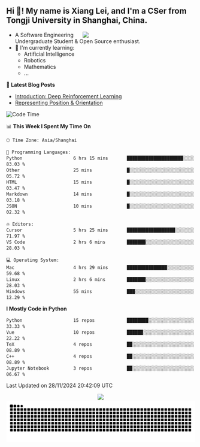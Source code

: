 <h2 align="left">Hi 👋! My name is Xiang Lei, and I'm a CSer from Tongji University in Shanghai, China.</h2>


<img align= "right" width= "300" src= "https://pa1.narvii.com/6580/8098c6e9207376889eeb0532d9f5a0723c4d73f5_hq.gif"/>

- A Software Engineering Undergraduate Student & Open Source enthusiast.
- 🌱 I'm currently learning:
  - Artificial Intelligence
  - Robotics
  - Mathematics
  - ...
 
**📝 Latest Blog Posts** 
- [Introduction: Deep Reinforcement Learning](https://lei00764.github.io/posts/2024-11-27-%E6%B7%B1%E5%BA%A6%E5%BC%BA%E5%8C%96%E5%AD%A6%E4%B9%A0%E5%85%A5%E9%97%A8%E4%BB%8B%E7%BB%8D/index.html)
- [Representing Position & Orientation](https://lei00764.github.io/posts/2024-10-24-%E6%9C%BA%E5%99%A8%E4%BA%BA%E5%AD%A6%E4%B8%AD%E7%9A%84%E5%A7%BF%E6%80%81%E7%9A%84%E8%A1%A8%E7%A4%BA%E6%96%B9%E6%B3%95/index.html)

<!--START_SECTION:waka-->
![Code Time](http://img.shields.io/badge/Code%20Time-645%20hrs%2059%20mins-blue)

📊 **This Week I Spent My Time On** 

```text
🕑︎ Time Zone: Asia/Shanghai

💬 Programming Languages: 
Python                   6 hrs 15 mins       █████████████████████░░░░   83.03 % 
Other                    25 mins             █░░░░░░░░░░░░░░░░░░░░░░░░   05.72 % 
HTML                     15 mins             █░░░░░░░░░░░░░░░░░░░░░░░░   03.47 % 
Markdown                 14 mins             █░░░░░░░░░░░░░░░░░░░░░░░░   03.18 % 
JSON                     10 mins             █░░░░░░░░░░░░░░░░░░░░░░░░   02.32 % 

🔥 Editors: 
Cursor                   5 hrs 25 mins       ██████████████████░░░░░░░   71.97 % 
VS Code                  2 hrs 6 mins        ███████░░░░░░░░░░░░░░░░░░   28.03 % 

💻 Operating System: 
Mac                      4 hrs 29 mins       ███████████████░░░░░░░░░░   59.68 % 
Linux                    2 hrs 6 mins        ███████░░░░░░░░░░░░░░░░░░   28.03 % 
Windows                  55 mins             ███░░░░░░░░░░░░░░░░░░░░░░   12.29 % 
```

**I Mostly Code in Python** 

```text
Python                   15 repos            ████████░░░░░░░░░░░░░░░░░   33.33 % 
Vue                      10 repos            ██████░░░░░░░░░░░░░░░░░░░   22.22 % 
TeX                      4 repos             ██░░░░░░░░░░░░░░░░░░░░░░░   08.89 % 
C++                      4 repos             ██░░░░░░░░░░░░░░░░░░░░░░░   08.89 % 
Jupyter Notebook         3 repos             ██░░░░░░░░░░░░░░░░░░░░░░░   06.67 % 
```




 Last Updated on 28/11/2024 20:42:09 UTC
<!--END_SECTION:waka-->




<div align="center">
  <img src="https://github-readme-stats.vercel.app/api?username=Lei00764&show_icons=true&theme=radical" />
 </div>

 <div align="center">

<picture>
  <source media="(prefers-color-scheme: dark)" srcset="https://raw.githubusercontent.com/Lei00764/Lei00764/output/github-contribution-grid-snake-dark.svg">
  <source media="(prefers-color-scheme: light)" srcset="https://raw.githubusercontent.com/Lei00764/Lei00764/output/github-contribution-grid-snake.svg">
  <img alt="github contribution grid snake animation" src="https://raw.githubusercontent.com/Lei00764/Lei00764/output/github-contribution-grid-snake.svg">
</picture>

</div>
